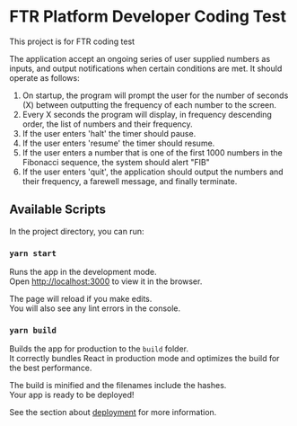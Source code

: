 # FTR Platform Developer Coding Test

This project is for FTR coding test

The application accept an ongoing series of user supplied numbers as inputs, and output
notifications when certain conditions are met. It should operate as follows:

1. On startup, the program will prompt the user for the number of seconds (X) between
outputting the frequency of each number to the screen.
2. Every X seconds the program will display, in frequency descending order, the list of
numbers and their frequency.
3. If the user enters 'halt' the timer should pause.
4. If the user enters 'resume' the timer should resume.
5. If the user enters a number that is one of the first 1000 numbers in the Fibonacci
sequence, the system should alert "FIB"
6. If the user enters 'quit', the application should output the numbers and their frequency, a
farewell message, and finally terminate.

## Available Scripts

In the project directory, you can run:

### `yarn start`

Runs the app in the development mode.\
Open [http://localhost:3000](http://localhost:3000) to view it in the browser.

The page will reload if you make edits.\
You will also see any lint errors in the console.


### `yarn build`

Builds the app for production to the `build` folder.\
It correctly bundles React in production mode and optimizes the build for the best performance.

The build is minified and the filenames include the hashes.\
Your app is ready to be deployed!

See the section about [deployment](https://facebook.github.io/create-react-app/docs/deployment) for more information.
